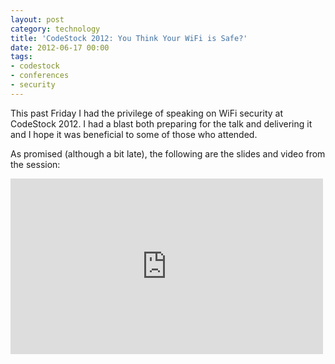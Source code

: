 ```yaml
---
layout: post
category: technology
title: 'CodeStock 2012: You Think Your WiFi is Safe?'
date: 2012-06-17 00:00
tags:
- codestock
- conferences
- security
---
```

This past Friday I had the privilege of speaking on WiFi security at CodeStock 2012. I had a blast both preparing for
the talk and delivering it and I hope it was beneficial to some of those who attended.

As promised (although a bit late), the following are the slides and video from the session:

<div class="embed-container">
    <script async class="speakerdeck-embed" data-id="4fde14acb0559d01500043f1" data-ratio="1.33333333333333" src="//speakerdeck.com/assets/embed.js"></script>
</div>

<div class="embed-container">
    <iframe src="https://player.vimeo.com/video/44177323" width="500" height="281" frameborder="0" webkitallowfullscreen mozallowfullscreen allowfullscreen>
    </iframe>
</div>
